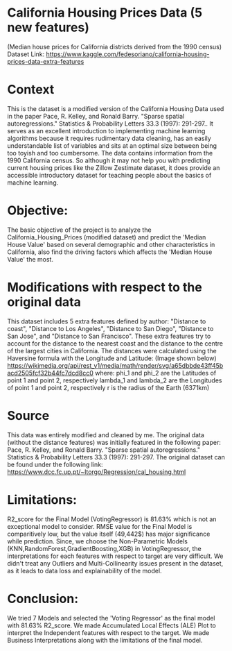# California Housing Prices Data (5 new features)
(Median house prices for California districts derived from the 1990 census)
Dataset Link: https://www.kaggle.com/fedesoriano/california-housing-prices-data-extra-features

# Context
This is the dataset is a modified version of the California Housing Data used in the paper Pace, R. Kelley, and Ronald Barry. "Sparse spatial autoregressions." Statistics & Probability Letters 33.3 (1997): 291-297.. It serves as an excellent introduction to implementing machine learning algorithms because it requires rudimentary data cleaning, has an easily understandable list of variables and sits at an optimal size between being too toyish and too cumbersome.
The data contains information from the 1990 California census. So although it may not help you with predicting current housing prices like the Zillow Zestimate dataset, it does provide an accessible introductory dataset for teaching people about the basics of machine learning.

# Objective:
The basic objective of the project is to analyze the California_Housing_Prices (modified dataset) and predict the 'Median House Value' based on several demographic and other characteristics in California, also find the driving factors which affects the 'Median House Value' the most.

# Modifications with respect to the original data
This dataset includes 5 extra features defined by author: "Distance to coast", "Distance to Los Angeles", "Distance to San Diego", "Distance to San Jose", and "Distance to San Francisco". These extra features try to account for the distance to the nearest coast and the distance to the centre of the largest cities in California.
The distances were calculated using the Haversine formula with the Longitude and Latitude: (Image shown below)
https://wikimedia.org/api/rest_v1/media/math/render/svg/a65dbbde43ff45bacd2505fcf32b44fc7dcd8cc0
where:
phi_1 and phi_2 are the Latitudes of point 1 and point 2, respectively lambda_1 and lambda_2 are the Longitudes of point 1 and point 2, respectively r is the radius of the Earth (6371km)

# Source
This data was entirely modified and cleaned by me. The original data (without the distance features) was initially featured in the following paper: Pace, R. Kelley, and Ronald Barry. "Sparse spatial autoregressions." Statistics & Probability Letters 33.3 (1997): 291-297.
The original dataset can be found under the following link: https://www.dcc.fc.up.pt/~ltorgo/Regression/cal_housing.html

# Limitations:
R2_score for the Final Model (VotingRegressor) is 81.63% which is not an exceptional model to consider.
RMSE value for the Final Model is comparitively low, but the value itself (49,442$) has major significance while prediction.
Since, we choose the Non-Parametric Models (KNN,RandomForest,GradientBoosting,XGB) in VotingRegressor, the interpretations for each features with respect to target are very difficult.
We didn't treat any Outliers and Multi-Collinearity issues present in the dataset, as it leads to data loss and explainability of the model.

# Conclusion:
We tried 7 Models and selected the 'Voting Regressor' as the final model with 81.63% R2_score.
We made Accumulated Local Effects (ALE) Plot to interpret the Independent features with respect to the target.
We made Business Interpretations along with the limitations of the final model.
